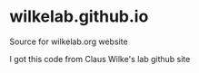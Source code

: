 # wilkelab.github.io
Source for wilkelab.org website

I got this code from Claus Wilke's lab github site
